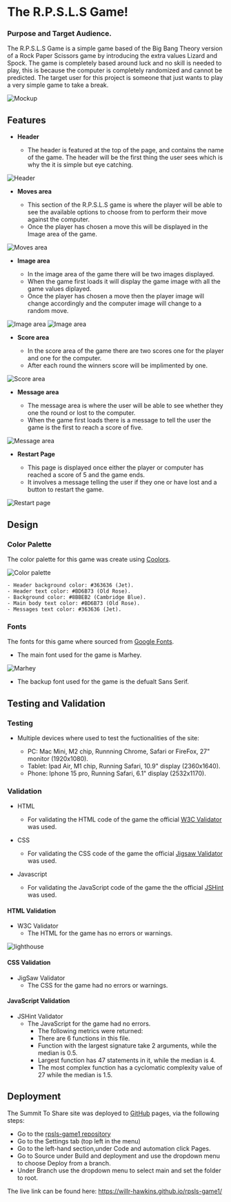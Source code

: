 # The R.P.S.L.S Game!

### Purpose and Target Audience.

The R.P.S.L.S Game is a simple game based of the Big Bang Theory version of a Rock Paper Scissors game by introducing the extra values Lizard and Spock. The game is completely based around luck and no skill is needed to play, this is because the computer is completely randomized and cannot be predicted. The target user for this project is someone that just wants to play a very simple game to take a break.

![Mockup](https://github.com/Willr-hawkins/rpsls-game1/assets/148203271/4f1c32f7-3420-47cb-b19b-a486123c0bc5)

## Features

- __Header__

    - The header is featured at the top of the page, and contains the name of the game. The header will be the first thing the user sees which is why the it is simple but eye catching.

![Header](https://github.com/Willr-hawkins/rpsls-game1/assets/148203271/82d33800-ff03-4901-bdb2-c15e1949a380)

- __Moves area__

    - This section of the R.P.S.L.S game is where the player will be able to see the available options to choose from to perform their move against the computer.
    - Once the player has chosen a move this will be displayed in the Image area of the game.

![Moves area](https://github.com/Willr-hawkins/rpsls-game1/assets/148203271/2c6f7ed9-b142-4816-bb9a-56c5a08cae9b)

- __Image area__

    - In the image area of the game there will be two images displayed.
    - When the game first loads it will display the game image with all the game values diplayed.
    - Once the player has chosen a move then the player image will change accordingly and the computer image will change to a random move.

![Image area](https://github.com/Willr-hawkins/rpsls-game1/assets/148203271/388dc60b-f695-476e-a65a-9b190cbb5d7f) 
![Image area](https://github.com/Willr-hawkins/rpsls-game1/assets/148203271/f6b1147a-cb91-4c1f-8f8f-ce5d40968876)

- __Score area__

    - In the score area of the game there are two scores one for the player and one for the computer.
    - After each round the winners score will be implimented by one.

![Score area](https://github.com/Willr-hawkins/rpsls-game1/assets/148203271/f084f47c-ee6a-4a77-9970-22934480922d)

- __Message area__

    - The message area is where the user will be able to see whether they one the round or lost to the computer.
    - When the game first loads there is a message to tell the user the game is the first to reach a score of five.

![Message area](https://github.com/Willr-hawkins/rpsls-game1/assets/148203271/54374773-84ba-4ab3-a81f-3610d0e80836)

- __Restart Page__

    - This page is displayed once either the player or computer has reached a score of 5 and the game ends.
    - It involves a message telling the user if they one or have lost and a button to restart the game.

![Restart page](https://github.com/Willr-hawkins/rpsls-game1/assets/148203271/8a1b38e7-5ccd-4ace-bc9d-ce55baf6954c)

## Design

### Color Palette

The color palette for this game was create using [Coolors](https://coolors.co/).

![Color palette](https://github.com/Willr-hawkins/rpsls-game1/assets/148203271/1676663d-95e0-4c7d-b357-6030ad3cd8e6)

    - Header background color: #363636 (Jet).
    - Header text color: #BD6B73 (Old Rose).
    - Background color: #8BBEB2 (Cambridge Blue).
    - Main body text color: #BD6B73 (Old Rose).
    - Messages text color: #363636 (Jet).

### Fonts 

The fonts for this game where sourced from [Google Fonts](https://fonts.google.com/).

- The main font used for the game is Marhey.

![Marhey](https://github.com/Willr-hawkins/rpsls-game1/assets/148203271/0a6a6718-1a2b-4c50-8658-66e17e373aa7)

- The backup font used for the game is the defualt Sans Serif.

## Testing and Validation 

### Testing 

- Multiple devices where used to test the fuctionalities of the site:

  - PC: Mac Mini, M2 chip, Runnning Chrome, Safari or FireFox, 27" monitor (1920x1080).
  - Tablet: Ipad Air, M1 chip, Running Safari, 10.9" display (2360x1640).
  - Phone: Iphone 15 pro, Running Safari, 6.1" display (2532x1170).

### Validation

- HTML
    - For validating the HTML code of the game the official [W3C Validator](https://validator.w3.org/) was used.

- CSS
    - For validating the CSS code of the game the official [Jigsaw Validator](https://jigsaw.w3.org/css-validator/) was used.

- Javascript
    - For validating the JavaScript code of the game the the official [JSHint](https://jshint.com/) was used.

#### HTML Validation

- W3C Validator 
    - The HTML for the game has no errors or warnings.

![lighthouse](https://github.com/Willr-hawkins/rpsls-game1/assets/148203271/de9edb55-d825-49c3-8984-ebfe1f69cee2)

#### CSS Validation 

- JigSaw Validator
    - The CSS for the game had no errors or warnings.

#### JavaScript Validation 

- JSHint Validator 
    - The JavaScript for the game had no errors.
        - The following metrics were returned:
        - There are 6 functions in this file.
        - Function with the largest signature take 2 arguments, while the median is 0.5.
        - Largest function has 47 statements in it, while the median is 4.
        - The most complex function has a cyclomatic complexity value of 27 while the median is 1.5.

## Deployment

The Summit To Share site was deployed to [GitHub](https://github.com/) pages, via the following steps:

- Go to the [rpsls-game1 repository](https://github.com/Willr-hawkins/rpsls-game1)
- Go to the Settings tab (top left in the menu)
- Go to the left-hand section,under Code and automation click Pages.
- Go to Source under Build and deployment and use the dropdown menu to choose Deploy from a branch.
- Under Branch use the dropdown menu to select main and set the folder to root.

The live link can be found here: https://willr-hawkins.github.io/rpsls-game1/ 
